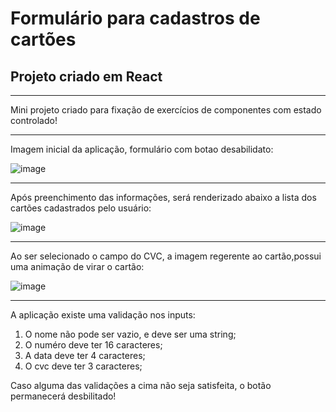 # Formulário para cadastros de cartões

## Projeto criado em React

<hr>

Mini projeto criado para fixação de exercícios de componentes com estado controlado!

<hr>

Imagem inicial da aplicação, formulário com botao desabilidato:

![image](https://user-images.githubusercontent.com/114318366/229371542-c6f41dd8-5d25-462c-a631-22d46e032ffa.png)


<hr>

Após preenchimento das informações, será renderizado abaixo a lista dos cartões cadastrados pelo usuário:

![image](https://user-images.githubusercontent.com/114318366/229371650-703946f7-3080-45aa-ab46-e63ab15ddba9.png)


<hr>

Ao ser selecionado o campo do CVC, a imagem regerente ao cartão,possui uma animação de virar o cartão:

![image](https://user-images.githubusercontent.com/114318366/229371734-fef3c835-16ad-4c22-8691-ef7103fece42.png)

<hr>

A aplicação existe uma validação nos inputs:

1. O nome não pode ser vazio, e deve ser uma string;
2. O numéro deve ter 16 caracteres;
3. A data deve ter 4 caracteres;
4. O cvc deve ter 3 caracteres;

Caso alguma das validações a cima não seja satisfeita, o botão permanecerá desbilitado!
